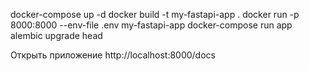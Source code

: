 
docker-compose up -d
docker build -t my-fastapi-app .
docker run -p 8000:8000 --env-file .env my-fastapi-app
docker-compose run app alembic upgrade head

Открыть приложение
http://localhost:8000/docs
